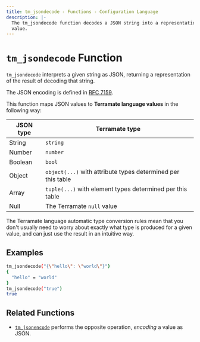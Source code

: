 ```yaml
---
title: tm_jsondecode - Functions - Configuration Language
description: |-
  The tm_jsondecode function decodes a JSON string into a representation of its
  value.
---
```


# `tm_jsondecode` Function

`tm_jsondecode` interprets a given string as JSON, returning a representation
of the result of decoding that string.

The JSON encoding is defined in [RFC 7159](https://tools.ietf.org/html/rfc7159).

This function maps JSON values to
**Terramate language values** in the following way:

| JSON type | Terramate type                                               |
| --------- | ------------------------------------------------------------ |
| String    | `string`                                                     |
| Number    | `number`                                                     |
| Boolean   | `bool`                                                       |
| Object    | `object(...)` with attribute types determined per this table |
| Array     | `tuple(...)` with element types determined per this table    |
| Null      | The Terramate `null` value                          |

The Terramate language automatic type conversion rules mean that you don't
usually need to worry about exactly what type is produced for a given value,
and can just use the result in an intuitive way.

## Examples

```sh
tm_jsondecode("{\"hello\": \"world\"}")
{
  "hello" = "world"
}
tm_jsondecode("true")
true
```

## Related Functions

* [`tm_jsonencode`](./tm_jsonencode.md) performs the opposite operation, _encoding_
  a value as JSON.
